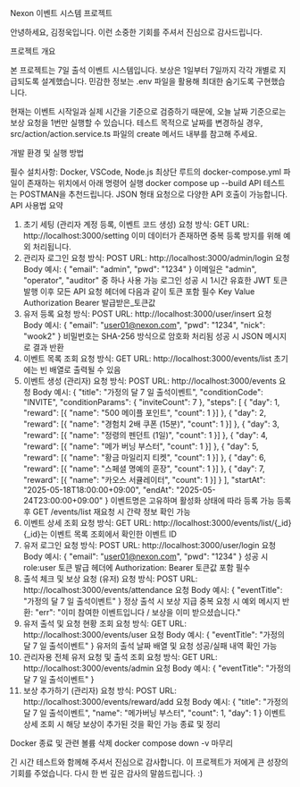 Nexon 이벤트 시스템 프로젝트

안녕하세요, 김정욱입니다.
이런 소중한 기회를 주셔서 진심으로 감사드립니다.

프로젝트 개요

본 프로젝트는 7일 출석 이벤트 시스템입니다.
보상은 1일부터 7일까지 각각 개별로 지급되도록 설계했습니다.
민감한 정보는 .env 파일을 활용해 최대한 숨기도록 구현했습니다.

현재는 이벤트 시작일과 실제 시간을 기준으로 검증하기 때문에,
오늘 날짜 기준으로는 보상 요청을 1번만 실행할 수 있습니다.
테스트 목적으로 날짜를 변경하실 경우,
src/action/action.service.ts 파일의 create 메서드 내부를 참고해 주세요.

개발 환경 및 실행 방법

필수 설치사항: Docker, VSCode, Node.js
최상단 루트의 docker-compose.yml 파일이 존재하는 위치에서 아래 명령어 실행
docker compose up --build
API 테스트는 POSTMAN을 추천드립니다.
JSON 형태 요청으로 다양한 API 호출이 가능합니다.
API 사용법 요약

1. 초기 세팅 (관리자 계정 등록, 이벤트 코드 생성)
요청 방식: GET
URL: http://localhost:3000/setting
이미 데이터가 존재하면 중복 등록 방지를 위해 예외 처리됩니다.
2. 관리자 로그인
요청 방식: POST
URL: http://localhost:3000/admin/login
요청 Body 예시:
{
  "email": "admin",
  "pwd": "1234"
}
이메일은 "admin", "operator", "auditor" 중 하나 사용 가능
로그인 성공 시 1시간 유효한 JWT 토큰 발행
이후 모든 API 요청 헤더에 다음과 같이 토큰 포함 필수
Key	Value
Authorization	Bearer 발급받은_토큰값
3. 유저 등록
요청 방식: POST
URL: http://localhost:3000/user/insert
요청 Body 예시:
{
  "email": "user01@nexon.com",
  "pwd": "1234",
  "nick": "wook2"
}
비밀번호는 SHA-256 방식으로 암호화 처리됨
성공 시 JSON 메시지로 결과 반환
4. 이벤트 목록 조회
요청 방식: GET
URL: http://localhost:3000/events/list
초기에는 빈 배열로 출력될 수 있음
5. 이벤트 생성 (관리자)
요청 방식: POST
URL: http://localhost:3000/events
요청 Body 예시:
{
  "title": "가정의 달 7 일 출석이벤트",
  "conditionCode": "INVITE",
  "conditionParams": {
    "inviteCount": 7
  },
  "steps": [
    { "day": 1, "reward": [{ "name": "500 메이플 포인트", "count": 1 }] },
    { "day": 2, "reward": [{ "name": "경험치 2배 쿠폰 (15분)", "count": 1 }] },
    { "day": 3, "reward": [{ "name": "정령의 펜던트 (1일)", "count": 1 }] },
    { "day": 4, "reward": [{ "name": "메가 버닝 부스터", "count": 1 }] },
    { "day": 5, "reward": [{ "name": "황금 마일리지 티켓", "count": 1 }] },
    { "day": 6, "reward": [{ "name": "스페셜 명예의 훈장", "count": 1 }] },
    { "day": 7, "reward": [{ "name": "카오스 서큘레이터", "count": 1 }] }
  ],
  "startAt": "2025-05-18T18:00:00+09:00",
  "endAt": "2025-05-24T23:00:00+09:00"
}
이벤트명은 고유하며 활성화 상태에 따라 등록 가능
등록 후 GET /events/list 재요청 시 간략 정보 확인 가능
6. 이벤트 상세 조회
요청 방식: GET
URL: http://localhost:3000/events/list/{_id}
{_id}는 이벤트 목록 조회에서 확인한 이벤트 ID
7. 유저 로그인
요청 방식: POST
URL: http://localhost:3000/user/login
요청 Body 예시:
{
  "email": "user01@nexon.com",
  "pwd": "1234"
}
성공 시 role:user 토큰 발급
헤더에 Authorization: Bearer 토큰값 포함 필수
8. 출석 체크 및 보상 요청 (유저)
요청 방식: POST
URL: http://localhost:3000/events/attendance
요청 Body 예시:
{
  "eventTitle": "가정의 달 7 일 출석이벤트"
}
정상 출석 시 보상 지급
중복 요청 시 예외 메시지 반환:
"err": "이미 참여한 이벤트입니다 / 보상을 이미 받으셨습니다."
9. 유저 출석 및 요청 현황 조회
요청 방식: GET
URL: http://localhost:3000/events/user
요청 Body 예시:
{
  "eventTitle": "가정의 달 7 일 출석이벤트"
}
유저의 출석 날짜 배열 및 요청 성공/실패 내역 확인 가능
10. 관리자용 전체 유저 요청 및 출석 조회
요청 방식: GET
URL: http://localhost:3000/events/admin
요청 Body 예시:
{
  "eventTitle": "가정의 달 7 일 출석이벤트"
}
11. 보상 추가하기 (관리자)
요청 방식: POST
URL: http://localhost:3000/events/reward/add
요청 Body 예시:
{
  "title": "가정의 달 7 일 출석이벤트",
  "name": "메가버닝 부스터",
  "count": 1,
  "day": 1
}
이벤트 상세 조회 시 해당 보상이 추가된 것을 확인 가능
종료 및 정리

Docker 종료 및 관련 볼륨 삭제
docker compose down -v
마무리

긴 시간 테스트와 함께해 주셔서 진심으로 감사합니다.
이 프로젝트가 저에게 큰 성장의 기회를 주었습니다.
다시 한 번 깊은 감사의 말씀드립니다. :)
